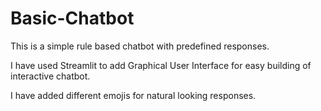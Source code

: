 # Basic-Chatbot

This is a simple rule based chatbot with predefined responses.

I have used Streamlit to add Graphical User Interface for easy building of interactive chatbot.

I have added different emojis for natural looking responses.
